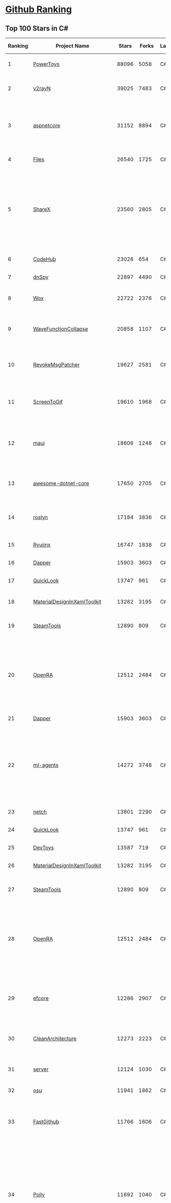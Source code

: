 [Github Ranking](../README.md)
==========

## Top 100 Stars in C\#

| Ranking | Project Name | Stars | Forks | Language | Open Issues | Description | Last Commit |
| ------- | ------------ | ----- | ----- | -------- | ----------- | ----------- | ----------- |
| 1 | [PowerToys](https://github.com/microsoft/PowerToys) | 88096 | 5058 | C# | 4673 | Windows system utilities to maximize productivity | 2023-03-15T08:42:47Z |
| 2 | [v2rayN](https://github.com/2dust/v2rayN) | 39025 | 7483 | C# | 40 | A V2Ray client for Windows, support Xray core and v2fly core | 2023-03-10T12:49:28Z |
| 3 | [aspnetcore](https://github.com/dotnet/aspnetcore) | 31152 | 8894 | C# | 2467 | ASP.NET Core is a cross-platform .NET framework for building modern cloud-based web applications on Windows, Mac, or Linux. | 2023-03-15T07:21:51Z |
| 4 | [Files](https://github.com/files-community/Files) | 26540 | 1725 | C# | 396 | Building the best file manager experience for Windows | 2023-03-15T04:57:11Z |
| 5 | [ShareX](https://github.com/ShareX/ShareX) | 23560 | 2805 | C# | 504 | ShareX is a free and open source program that lets you capture or record any area of your screen and share it with a single press of a key. It also allows uploading images, text or other types of files to many supported destinations you can choose from. | 2023-03-15T08:24:33Z |
| 6 | [CodeHub](https://github.com/CodeHubApp/CodeHub) | 23028 | 654 | C# | 234 | CodeHub is an iOS application written using Xamarin | 2022-06-22T16:14:05Z |
| 7 | [dnSpy](https://github.com/dnSpy/dnSpy) | 22897 | 4490 | C# | 0 | .NET debugger and assembly editor | 2020-12-20T23:55:15Z |
| 8 | [Wox](https://github.com/Wox-launcher/Wox) | 22722 | 2376 | C# | 972 | Launcher for Windows, an alternative to Alfred and Launchy. | 2022-12-27T10:47:18Z |
| 9 | [WaveFunctionCollapse](https://github.com/mxgmn/WaveFunctionCollapse) | 20858 | 1107 | C# | 1 | Bitmap & tilemap generation from a single example with the help of ideas from quantum mechanics | 2023-03-10T02:57:18Z |
| 10 | [RevokeMsgPatcher](https://github.com/huiyadanli/RevokeMsgPatcher) | 19627 | 2581 | C# | 46 | :trollface: A hex editor for WeChat/QQ/TIM - PC版微信/QQ/TIM防撤回补丁（我已经看到了，撤回也没用了） | 2023-01-15T06:18:35Z |
| 11 | [ScreenToGif](https://github.com/NickeManarin/ScreenToGif) | 19610 | 1968 | C# | 208 | 🎬 ScreenToGif allows you to record a selected area of your screen, edit and save it as a gif or video. | 2023-02-19T13:29:03Z |
| 12 | [maui](https://github.com/dotnet/maui) | 18606 | 1248 | C# | 2190 | .NET MAUI is the .NET Multi-platform App UI, a framework for building native device applications spanning mobile, tablet, and desktop. | 2023-03-15T09:37:41Z |
| 13 | [awesome-dotnet-core](https://github.com/thangchung/awesome-dotnet-core) | 17650 | 2705 | C# | 19 | :honeybee: A collection of awesome .NET core libraries, tools, frameworks and software | 2023-02-13T22:57:06Z |
| 14 | [roslyn](https://github.com/dotnet/roslyn) | 17184 | 3836 | C# | 7913 | The Roslyn .NET compiler provides C# and Visual Basic languages with rich code analysis APIs. | 2023-03-15T09:28:38Z |
| 15 | [Ryujinx](https://github.com/Ryujinx/Ryujinx) | 16747 | 1838 | C# | 372 | Experimental Nintendo Switch Emulator written in C# | 2023-03-14T22:22:29Z |
| 16 | [Dapper](https://github.com/DapperLib/Dapper) | 15903 | 3603 | C# | 359 | Dapper - a simple object mapper for .Net | 2023-03-11T20:21:56Z |
| 17 | [QuickLook](https://github.com/QL-Win/QuickLook) | 13747 | 961 | C# | 366 | Bring macOS “Quick Look” feature to Windows | 2023-03-09T19:31:58Z |
| 18 | [MaterialDesignInXamlToolkit](https://github.com/MaterialDesignInXAML/MaterialDesignInXamlToolkit) | 13282 | 3195 | C# | 170 | Google's Material Design in XAML & WPF, for C# & VB.Net.  | 2023-03-13T16:01:27Z |
| 19 | [SteamTools](https://github.com/BeyondDimension/SteamTools) | 12890 | 809 | C# | 497 | 🛠「Watt Toolkit」是一个开源跨平台的多功能 Steam 工具箱。 | 2023-03-13T06:39:20Z |
| 20 | [OpenRA](https://github.com/OpenRA/OpenRA) | 12512 | 2484 | C# | 1461 | Open Source real-time strategy game engine for early Westwood games such as Command & Conquer: Red Alert written in C# using SDL and OpenGL. Runs on Windows, Linux, *BSD and Mac OS X. | 2023-03-15T09:50:00Z |
| 21 | [Dapper](https://github.com/DapperLib/Dapper) | 15903 | 3603 | C# | 359 | Dapper - a simple object mapper for .Net | 2023-03-11T20:21:56Z |
| 22 | [ml-agents](https://github.com/Unity-Technologies/ml-agents) | 14272 | 3748 | C# | 116 | The Unity Machine Learning Agents Toolkit (ML-Agents) is an open-source project that enables games and simulations to serve as environments for training intelligent agents using deep reinforcement learning and imitation learning. | 2023-03-14T10:16:02Z |
| 23 | [netch](https://github.com/netchx/netch) | 13801 | 2290 | C# | 10 | A simple proxy client | 2023-03-01T17:10:28Z |
| 24 | [QuickLook](https://github.com/QL-Win/QuickLook) | 13747 | 961 | C# | 366 | Bring macOS “Quick Look” feature to Windows | 2023-03-09T19:31:58Z |
| 25 | [DevToys](https://github.com/veler/DevToys) | 13587 | 719 | C# | 245 | A Swiss Army knife for developers. | 2023-03-14T03:31:53Z |
| 26 | [MaterialDesignInXamlToolkit](https://github.com/MaterialDesignInXAML/MaterialDesignInXamlToolkit) | 13282 | 3195 | C# | 170 | Google's Material Design in XAML & WPF, for C# & VB.Net.  | 2023-03-13T16:01:27Z |
| 27 | [SteamTools](https://github.com/BeyondDimension/SteamTools) | 12890 | 809 | C# | 497 | 🛠「Watt Toolkit」是一个开源跨平台的多功能 Steam 工具箱。 | 2023-03-13T06:39:20Z |
| 28 | [OpenRA](https://github.com/OpenRA/OpenRA) | 12512 | 2484 | C# | 1461 | Open Source real-time strategy game engine for early Westwood games such as Command & Conquer: Red Alert written in C# using SDL and OpenGL. Runs on Windows, Linux, *BSD and Mac OS X. | 2023-03-15T09:50:00Z |
| 29 | [efcore](https://github.com/dotnet/efcore) | 12286 | 2907 | C# | 1740 | EF Core is a modern object-database mapper for .NET. It supports LINQ queries, change tracking, updates, and schema migrations. | 2023-03-15T02:33:06Z |
| 30 | [CleanArchitecture](https://github.com/ardalis/CleanArchitecture) | 12273 | 2223 | C# | 17 | Clean Architecture Solution Template: A starting point for Clean Architecture with ASP.NET Core | 2023-03-14T20:59:19Z |
| 31 | [server](https://github.com/bitwarden/server) | 12124 | 1030 | C# | 42 | The core infrastructure backend (API, database, Docker, etc). | 2023-03-15T09:51:54Z |
| 32 | [osu](https://github.com/ppy/osu) | 11941 | 1862 | C# | 956 | rhythm is just a *click* away! | 2023-03-15T09:58:01Z |
| 33 | [FastGithub](https://github.com/dotnetcore/FastGithub) | 11766 | 1606 | C# | 112 | github加速神器，解决github打不开、用户头像无法加载、releases无法上传下载、git-clone、git-pull、git-push失败等问题 | 2022-12-08T18:58:24Z |
| 34 | [Polly](https://github.com/App-vNext/Polly) | 11692 | 1040 | C# | 84 | Polly is a .NET resilience and transient-fault-handling library that allows developers to express policies such as Retry, Circuit Breaker, Timeout, Bulkhead Isolation, and Fallback in a fluent and thread-safe manner. From version 6.0.1, Polly targets .NET Standard 1.1 and 2.0+. | 2023-03-15T09:41:05Z |
| 35 | [PEASS-ng](https://github.com/carlospolop/PEASS-ng) | 11655 | 2607 | C# | 15 | PEASS - Privilege Escalation Awesome Scripts SUITE (with colors) | 2023-03-12T04:31:44Z |
| 36 | [downkyi](https://github.com/leiurayer/downkyi) | 11525 | 1441 | C# | 309 | 哔哩下载姬downkyi，哔哩哔哩网站视频下载工具，支持批量下载，支持8K、HDR、杜比视界，提供工具箱（音视频提取、去水印等）。 | 2023-03-15T03:49:42Z |
| 37 | [runtime](https://github.com/dotnet/runtime) | 11477 | 3806 | C# | 8117 | .NET is a cross-platform runtime for cloud, mobile, desktop, and IoT apps. | 2023-03-15T09:54:08Z |
| 38 | [AspNetCore.Docs](https://github.com/dotnet/AspNetCore.Docs) | 11446 | 25369 | C# | 389 | Documentation for ASP.NET Core | 2023-03-15T01:53:16Z |
| 39 | [CleanArchitecture](https://github.com/jasontaylordev/CleanArchitecture) | 11325 | 2555 | C# | 17 | Clean Architecture Solution Template for .NET 7 | 2023-03-14T13:31:21Z |
| 40 | [N_m3u8DL-CLI](https://github.com/nilaoda/N_m3u8DL-CLI) | 11073 | 1860 | C# | 222 | [.NET] m3u8 downloader 开源的命令行m3u8/HLS/dash下载器，支持普通AES-128-CBC解密，多线程，自定义请求头等. 支持简体中文,繁体中文和英文. English Supported. | 2022-12-08T15:02:46Z |
| 41 | [lively](https://github.com/rocksdanister/lively) | 10213 | 823 | C# | 215 | Free and open-source software that allows users to set animated desktop wallpapers and screensavers powered by WinUI 3. | 2023-03-06T02:27:00Z |
| 42 | [csharplang](https://github.com/dotnet/csharplang) | 9726 | 970 | C# | 423 | The official repo for the design of the C# programming language | 2023-03-14T01:07:35Z |
| 43 | [basic-computer-games](https://github.com/coding-horror/basic-computer-games) | 9359 | 1211 | C# | 12 | An updated version of the classic "Basic Computer Games" book, with well-written examples in a variety of common MEMORY SAFE, SCRIPTING programming languages. See https://coding-horror.github.io/basic-computer-games/ | 2023-03-05T20:37:56Z |
| 44 | [MonoGame](https://github.com/MonoGame/MonoGame) | 9274 | 2677 | C# | 704 | One framework for creating powerful cross-platform games. | 2023-03-13T21:29:55Z |
| 45 | [AutoMapper](https://github.com/AutoMapper/AutoMapper) | 9274 | 1707 | C# | 0 | A convention-based object-object mapper in .NET.  | 2023-03-14T06:06:16Z |
| 46 | [MediatR](https://github.com/jbogard/MediatR) | 9246 | 1054 | C# | 9 | Simple, unambitious mediator implementation in .NET | 2023-03-13T14:49:35Z |
| 47 | [CefSharp](https://github.com/cefsharp/CefSharp) | 9194 | 2848 | C# | 41 | .NET (WPF and Windows Forms) bindings for the Chromium Embedded Framework | 2023-03-15T08:32:47Z |
| 48 | [orleans](https://github.com/dotnet/orleans) | 9187 | 1957 | C# | 423 | Cloud Native application framework for .NET | 2023-03-08T23:39:16Z |
| 49 | [ArchiSteamFarm](https://github.com/JustArchiNET/ArchiSteamFarm) | 9144 | 992 | C# | 3 | C# application with primary purpose of farming Steam cards from multiple accounts simultaneously. | 2023-03-15T09:55:03Z |
| 50 | [RestSharp](https://github.com/restsharp/RestSharp) | 8936 | 2278 | C# | 17 | Simple REST and HTTP API Client for .NET | 2023-03-13T22:58:36Z |
| 51 | [choco](https://github.com/chocolatey/choco) | 8921 | 869 | C# | 762 | Chocolatey - the package manager for Windows | 2023-03-15T09:46:08Z |
| 52 | [SignalR](https://github.com/SignalR/SignalR) | 8835 | 2293 | C# | 20 | Incredibly simple real-time web for .NET | 2023-02-20T00:20:49Z |
| 53 | [Jackett](https://github.com/Jackett/Jackett) | 8787 | 1048 | C# | 187 | API Support for your favorite torrent trackers | 2023-03-15T08:02:47Z |
| 54 | [BenchmarkDotNet](https://github.com/dotnet/BenchmarkDotNet) | 8784 | 869 | C# | 161 | Powerful .NET library for benchmarking | 2023-03-13T14:59:19Z |
| 55 | [winsw](https://github.com/winsw/winsw) | 8741 | 1325 | C# | 158 | A wrapper executable that can run any executable as a Windows service, in a permissive license. | 2023-03-14T17:53:22Z |
| 56 | [FluentTerminal](https://github.com/felixse/FluentTerminal) | 8685 | 441 | C# | 242 | A Terminal Emulator based on UWP and web technologies. | 2023-03-14T20:42:55Z |
| 57 | [MahApps.Metro](https://github.com/MahApps/MahApps.Metro) | 8631 | 2417 | C# | 65 | A framework that allows developers to cobble together a better UI for their own WPF applications with minimal effort. | 2023-03-02T22:41:18Z |
| 58 | [eShopOnWeb](https://github.com/dotnet-architecture/eShopOnWeb) | 8569 | 4388 | C# | 2 | Sample ASP.NET Core 6.0 reference application, powered by Microsoft, demonstrating a layered application architecture with monolithic deployment model. Download the eBook PDF from docs folder. | 2023-03-14T18:19:44Z |
| 59 | [duplicati](https://github.com/duplicati/duplicati) | 8560 | 795 | C# | 887 | Store securely encrypted backups in the cloud! | 2023-03-11T20:44:38Z |
| 60 | [Locale-Emulator](https://github.com/xupefei/Locale-Emulator) | 8447 | 722 | C# | 0 | Yet Another System Region and Language Simulator | 2022-04-15T09:55:46Z |
| 61 | [Bili.Uwp](https://github.com/Richasy/Bili.Uwp) | 7277 | 484 | C# | 145 | 适用于新系统UI的哔哩 | 2023-03-15T09:23:42Z |
| 62 | [Lean](https://github.com/QuantConnect/Lean) | 7206 | 2777 | C# | 244 | Lean Algorithmic Trading Engine by QuantConnect (Python, C#) | 2023-03-14T22:50:34Z |
| 63 | [Nancy](https://github.com/NancyFx/Nancy) | 7184 | 1509 | C# | 196 | Lightweight, low-ceremony, framework for building HTTP based services on .Net and Mono | 2021-01-24T13:28:09Z |
| 64 | [EarTrumpet](https://github.com/File-New-Project/EarTrumpet) | 7143 | 469 | C# | 38 | EarTrumpet - Volume Control for Windows | 2023-03-03T07:18:09Z |
| 65 | [Bogus](https://github.com/bchavez/Bogus) | 6939 | 410 | C# | 34 | :card_index: A simple fake data generator for C#, F#, and VB.NET. Based on and ported from the famed faker.js. | 2023-03-14T06:53:28Z |
| 66 | [refit](https://github.com/reactiveui/refit) | 6927 | 688 | C# | 155 | The automatic type-safe REST library for .NET Core, Xamarin and .NET. Heavily inspired by Square's Retrofit library, Refit turns your REST API into a live interface. | 2023-03-15T00:58:42Z |
| 67 | [ContextMenuManager](https://github.com/BluePointLilac/ContextMenuManager) | 6861 | 403 | C# | 59 | 🖱️ 纯粹的Windows右键菜单管理程序 | 2022-07-06T05:15:21Z |
| 68 | [gitextensions](https://github.com/gitextensions/gitextensions) | 6847 | 2007 | C# | 640 | Git Extensions is a standalone UI tool for managing git repositories. It also integrates with Windows Explorer and Microsoft Visual Studio (2015/2017/2019). | 2023-03-15T08:29:00Z |
| 69 | [ET](https://github.com/egametang/ET) | 6809 | 2503 | C# | 48 | Unity3D Client And C# Server Framework | 2023-03-09T09:10:32Z |
| 70 | [spectre.console](https://github.com/spectreconsole/spectre.console) | 6756 | 323 | C# | 132 | A .NET library that makes it easier to create beautiful console applications. | 2023-03-14T00:17:10Z |
| 71 | [Electron.NET](https://github.com/ElectronNET/Electron.NET) | 6603 | 666 | C# | 167 | :electron: Build cross platform desktop apps with ASP.NET Core (Razor Pages, MVC, Blazor). | 2023-03-04T21:55:05Z |
| 72 | [Quasar](https://github.com/quasar/Quasar) | 6461 | 2130 | C# | 137 | Remote Administration Tool for Windows | 2023-03-12T16:28:35Z |
| 73 | [OrchardCore](https://github.com/OrchardCMS/OrchardCore) | 6440 | 2123 | C# | 1209 | Orchard Core is an open-source modular and multi-tenant application framework built with ASP.NET Core, and a content management system (CMS) built on top of that framework. | 2023-03-14T20:31:39Z |
| 74 | [reverse-proxy](https://github.com/microsoft/reverse-proxy) | 6369 | 622 | C# | 127 | A toolkit for developing high-performance HTTP reverse proxy applications. | 2023-03-13T12:20:34Z |
| 75 | [ImageSharp](https://github.com/SixLabors/ImageSharp) | 6367 | 779 | C# | 38 | :camera: A modern, cross-platform, 2D Graphics library for .NET | 2023-03-13T21:11:35Z |
| 76 | [ShadowsocksR-Windows](https://github.com/HMBSbige/ShadowsocksR-Windows) | 6362 | 1093 | C# | 0 | Ship of Theseus | 2023-03-14T01:09:27Z |
| 77 | [de4dot](https://github.com/de4dot/de4dot) | 6236 | 2532 | C# | 0 | .NET deobfuscator and unpacker. | 2020-08-29T08:14:56Z |
| 78 | [AspNetCoreDiagnosticScenarios](https://github.com/davidfowl/AspNetCoreDiagnosticScenarios) | 6184 | 609 | C# | 23 | This repository has examples of broken patterns in ASP.NET Core applications | 2023-01-24T03:41:39Z |
| 79 | [Dependencies](https://github.com/lucasg/Dependencies) | 6156 | 532 | C# | 83 | A rewrite of the old legacy software "depends.exe" in C# for Windows devs to troubleshoot dll load dependencies issues. | 2023-02-09T08:04:08Z |
| 80 | [serilog](https://github.com/serilog/serilog) | 6132 | 737 | C# | 47 | Simple .NET logging with fully-structured events | 2023-03-13T06:43:48Z |
| 81 | [ReactiveUI](https://github.com/reactiveui/ReactiveUI) | 7393 | 1118 | C# | 80 | An advanced, composable, functional reactive model-view-viewmodel framework for all .NET platforms that is inspired by functional reactive programming. ReactiveUI allows you to  abstract mutable state away from your user interfaces, express the idea around a feature in one readable place and improve the testability of your application. | 2023-03-12T16:04:14Z |
| 82 | [Radarr](https://github.com/Radarr/Radarr) | 7325 | 824 | C# | 430 | A fork of Sonarr to work with movies à la Couchpotato. | 2023-03-14T01:12:20Z |
| 83 | [blockchain](https://github.com/dvf/blockchain) | 7324 | 2641 | C# | 67 | A simple Blockchain in Python | 2023-01-04T17:21:04Z |
| 84 | [LiteDB](https://github.com/mbdavid/LiteDB) | 7317 | 1110 | C# | 549 | LiteDB - A .NET NoSQL Document Store in a single data file - https://www.litedb.org | 2023-03-13T06:13:53Z |
| 85 | [ailab](https://github.com/microsoft/ailab) | 7283 | 1362 | C# | 26 | Experience, Learn and Code the latest breakthrough innovations with Microsoft AI | 2022-12-08T02:14:59Z |
| 86 | [mRemoteNG](https://github.com/mRemoteNG/mRemoteNG) | 7277 | 1319 | C# | 748 | mRemoteNG is the next generation of mRemote, open source, tabbed, multi-protocol, remote connections manager. | 2023-03-14T19:32:10Z |
| 87 | [Bili.Uwp](https://github.com/Richasy/Bili.Uwp) | 7277 | 484 | C# | 145 | 适用于新系统UI的哔哩 | 2023-03-15T09:23:42Z |
| 88 | [Lean](https://github.com/QuantConnect/Lean) | 7206 | 2777 | C# | 244 | Lean Algorithmic Trading Engine by QuantConnect (Python, C#) | 2023-03-14T22:50:34Z |
| 89 | [Nancy](https://github.com/NancyFx/Nancy) | 7184 | 1509 | C# | 196 | Lightweight, low-ceremony, framework for building HTTP based services on .Net and Mono | 2021-01-24T13:28:09Z |
| 90 | [EarTrumpet](https://github.com/File-New-Project/EarTrumpet) | 7143 | 469 | C# | 38 | EarTrumpet - Volume Control for Windows | 2023-03-03T07:18:09Z |
| 91 | [Bogus](https://github.com/bchavez/Bogus) | 6939 | 410 | C# | 34 | :card_index: A simple fake data generator for C#, F#, and VB.NET. Based on and ported from the famed faker.js. | 2023-03-14T06:53:28Z |
| 92 | [PDFPatcher](https://github.com/wmjordan/PDFPatcher) | 6923 | 1092 | C# | 36 | PDF补丁丁——PDF工具箱，可以编辑书签、剪裁旋转页面、解除限制、提取或合并文档，探查文档结构，提取图片、转成图片等等 | 2023-02-21T01:08:27Z |
| 93 | [gitextensions](https://github.com/gitextensions/gitextensions) | 6847 | 2007 | C# | 640 | Git Extensions is a standalone UI tool for managing git repositories. It also integrates with Windows Explorer and Microsoft Visual Studio (2015/2017/2019). | 2023-03-15T08:29:00Z |
| 94 | [ET](https://github.com/egametang/ET) | 6809 | 2503 | C# | 48 | Unity3D Client And C# Server Framework | 2023-03-09T09:10:32Z |
| 95 | [spectre.console](https://github.com/spectreconsole/spectre.console) | 6756 | 323 | C# | 132 | A .NET library that makes it easier to create beautiful console applications. | 2023-03-14T00:17:10Z |
| 96 | [Electron.NET](https://github.com/ElectronNET/Electron.NET) | 6603 | 666 | C# | 167 | :electron: Build cross platform desktop apps with ASP.NET Core (Razor Pages, MVC, Blazor). | 2023-03-04T21:55:05Z |
| 97 | [jynew](https://github.com/jynew/jynew) | 6509 | 1444 | C# | 31 | JinYongLegend-like RPG Game Framework with full Modding support | 2023-03-05T19:37:06Z |
| 98 | [Quasar](https://github.com/quasar/Quasar) | 6461 | 2130 | C# | 137 | Remote Administration Tool for Windows | 2023-03-12T16:28:35Z |
| 99 | [OrchardCore](https://github.com/OrchardCMS/OrchardCore) | 6440 | 2123 | C# | 1209 | Orchard Core is an open-source modular and multi-tenant application framework built with ASP.NET Core, and a content management system (CMS) built on top of that framework. | 2023-03-14T20:31:39Z |
| 100 | [reverse-proxy](https://github.com/microsoft/reverse-proxy) | 6369 | 622 | C# | 127 | A toolkit for developing high-performance HTTP reverse proxy applications. | 2023-03-13T12:20:34Z |

